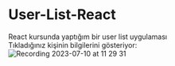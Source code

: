 # User-List-React  
React kursunda yaptığım bir user list uygulaması  
Tıkladığınız kişinin bilgilerini gösteriyor:        
![Recording 2023-07-10 at 11 29 31](https://github.com/RecepOnur/User-List-React/assets/119112193/9dc4a59b-7336-4c3e-8bd9-41b2143e5c15)

